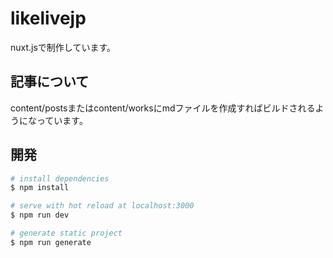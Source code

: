 # likelivejp

nuxt.jsで制作しています。

## 記事について

content/postsまたはcontent/worksにmdファイルを作成すればビルドされるようになっています。

## 開発

``` bash
# install dependencies
$ npm install

# serve with hot reload at localhost:3000
$ npm run dev

# generate static project
$ npm run generate
```

